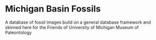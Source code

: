 # Michigan Basin Fossils
A database of fossil images build on a general database framework and skinned here for the Friends of University of Michigan Museum of Paleontology
